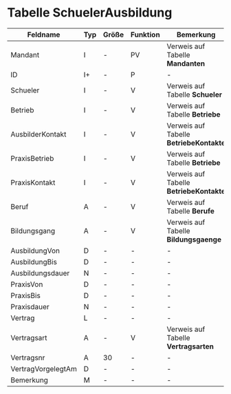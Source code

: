 # Tabelle SchuelerAusbildung


| Feldname           | Typ | Größe | Funktion | Bemerkung                                |
|--------------------|-----|-------|----------|------------------------------------------|
| Mandant            | I   | -     | PV       | Verweis auf Tabelle **Mandanten**        |
| ID                 | I+  | -     | P        | -                                        |
| Schueler           | I   | -     | V        | Verweis auf Tabelle **Schueler**         |
| Betrieb            | I   | -     | V        | Verweis auf Tabelle **Betriebe**         |
| AusbilderKontakt   | I   | -     | V        | Verweis auf Tabelle **BetriebeKontakte** |
| PraxisBetrieb      | I   | -     | V        | Verweis auf Tabelle **Betriebe**         |
| PraxisKontakt      | I   | -     | V        | Verweis auf Tabelle **BetriebeKontakte** |
| Beruf              | A   | -     | V        | Verweis auf Tabelle **Berufe**           |
| Bildungsgang       | A   | -     | V        | Verweis auf Tabelle **Bildungsgaenge**   |
| AusbildungVon      | D   | -     | -        | -                                        |
| AusbildungBis      | D   | -     | -        | -                                        |
| Ausbildungsdauer   | N   | -     | -        | -                                        |
| PraxisVon          | D   | -     | -        | -                                        |
| PraxisBis          | D   | -     | -        | -                                        |
| Praxisdauer        | N   | -     | -        | -                                        |
| Vertrag            | L   | -     | -        | -                                        |
| Vertragsart        | A   | -     | V        | Verweis auf Tabelle **Vertragsarten**    |
| Vertragsnr         | A   | 30    | -        | -                                        |
| VertragVorgelegtAm | D   | -     | -        | -                                        |
| Bemerkung          | M   | -     | -        | -                                        |


